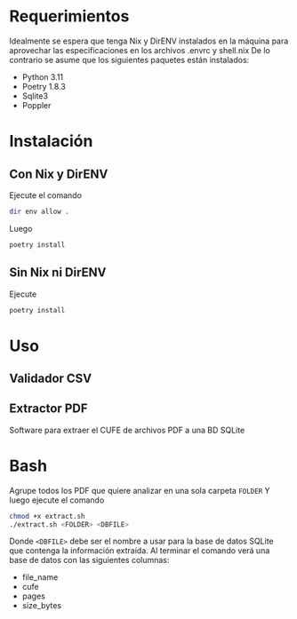 # Requerimientos
Idealmente se espera que tenga Nix y DirENV instalados en la máquina para aprovechar las especificaciones en los archivos .envrc y shell.nix
De lo contrario se asume que los siguientes paquetes están instalados:
 - Python 3.11
 - Poetry 1.8.3
 - Sqlite3
 - Poppler

# Instalación
## Con Nix y DirENV
Ejecute el comando

```bash
dir env allow .
```
Luego
```bash
poetry install
```
## Sin Nix ni DirENV
Ejecute
```bash
poetry install
```
# Uso
## Validador CSV

## Extractor PDF
Software para extraer el CUFE de archivos PDF a una BD SQLite
# Bash
Agrupe todos los PDF que quiere analizar en una sola carpeta `FOLDER`
Y luego ejecute el comando
```bash
chmod +x extract.sh
./extract.sh <FOLDER> <DBFILE>
```
Donde `<DBFILE>` debe ser el nombre a usar para la base de datos SQLite que contenga la información extraída.
Al terminar el comando verá una base de datos con las siguientes columnas:
 - file_name
 - cufe
 - pages
 - size_bytes
